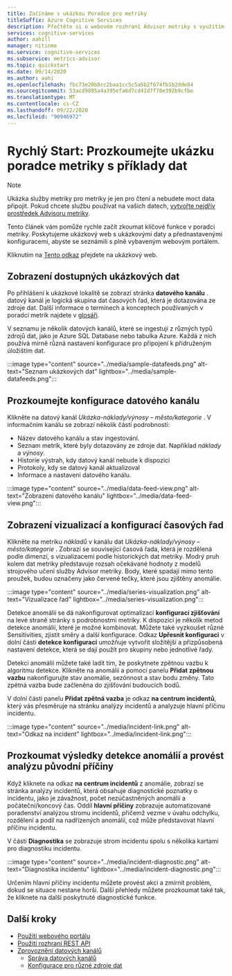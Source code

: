 ```yaml
---
title: Začínáme s ukázkou Poradce pro metriky
titleSuffix: Azure Cognitive Services
description: Přečtěte si o webovém rozhraní Advisor metriky s využitím ukázky, kterou poskytujeme.
services: cognitive-services
author: aahill
manager: nitinme
ms.service: cognitive-services
ms.subservice: metrics-advisor
ms.topic: quickstart
ms.date: 09/14/2020
ms.author: aahi
ms.openlocfilehash: fbc73e20b8cc2baa1cc5c5a5b2f674fb1b2dde84
ms.sourcegitcommit: 53acd9895a4a395efa6d7cd41d7f78e392b9cfbe
ms.translationtype: MT
ms.contentlocale: cs-CZ
ms.lasthandoff: 09/22/2020
ms.locfileid: "90946972"
---
```

# <a name="quickstart-explore-the-metrics-advisor-demo-with-example-data"></a>Rychlý Start: Prozkoumejte ukázku poradce metriky s příklady dat

> [!Note]
> Ukázka služby metriky pro metriky je jen pro čtení a nebudete moct data připojit. Pokud chcete službu používat na vašich datech, [vytvořte nejdřív prostředek Advisoru metriky](web-portal.md).

Tento článek vám pomůže rychle začít zkoumat klíčové funkce v poradci metriky. Poskytujeme ukázkový web s ukázkovými daty a přednastavenými konfiguracemi, abyste se seznámili s plně vybaveným webovým portálem.

Kliknutím na [Tento odkaz](https://aka.ms/MetricsAdvisor/Demo) přejdete na ukázkový web.

## <a name="view-the-available-sample-data"></a>Zobrazení dostupných ukázkových dat

Po přihlášení k ukázkové lokalitě se zobrazí stránka **datového kanálu** . datový kanál je logická skupina dat časových řad, která je dotazována ze zdroje dat. Další informace o termínech a konceptech používaných v poradci metrik najdete v [glosáři](../glossary.md). 

V seznamu je několik datových kanálů, které se ingestují z různých typů zdrojů dat, jako je Azure SQL Database nebo tabulka Azure. Každá z nich používá mírně různá nastavení konfigurace pro připojení k přidruženým úložištím dat.

:::image type="content" source="../media/sample-datafeeds.png" alt-text="Seznam ukázkových dat" lightbox="../media/sample-datafeeds.png":::

## <a name="explore-the-data-feed-configurations"></a>Prozkoumejte konfigurace datového kanálu

Klikněte na datový kanál *Ukázka-náklady/výnosy – město/kategorie* . V informačním kanálu se zobrazí několik částí podrobností:

* Název datového kanálu a stav ingestování.
* Seznam metrik, které byly dotazovány ze zdroje dat. Například *náklady* a *výnosy*. 
* Historie výstrah, kdy datový kanál nebude k dispozici 
* Protokoly, kdy se datový kanál aktualizoval   
* Informace a nastavení datového kanálu.

:::image type="content" source="../media/data-feed-view.png" alt-text="Zobrazení datového kanálu" lightbox="../media/data-feed-view.png":::


## <a name="view-time-series-visualizations-and-configurations"></a>Zobrazení vizualizací a konfigurací časových řad

Klikněte na metriku *nákladů* v kanálu dat *Ukázka-náklady/výnosy – město/kategorie* . Zobrazí se související časová řada, která je rozdělená podle dimenzí, s vizualizacemi podle historických dat metriky. Modrý pruh kolem dat metriky představuje rozsah očekávané hodnoty z modelů strojového učení služby Advisor metriky. Body, které spadají mimo tento proužek, budou označeny jako červené tečky, které jsou zjištěny anomálie. 

:::image type="content" source="../media/series-visualization.png" alt-text="Vizualizace řad" lightbox="../media/series-visualization.png":::

Detekce anomálií se dá nakonfigurovat optimalizací **konfigurací zjišťování** na levé straně stránky s podrobnostmi metriky. K dispozici je několik metod detekce anomálií, které je možné kombinovat. Můžete také vyzkoušet různé Sensitivities, zjistit směry a další konfigurace. Odkaz **Upřesnit konfiguraci** v dolní části **detekce konfigurací** umožňuje vytvořit složitější a přizpůsobená nastavení detekce, která se dají použít pro skupiny nebo jednotlivé řady. 

Detekci anomálií můžete také ladit tím, že poskytnete zpětnou vazbu k algoritmu detekce. Klikněte na anomálii a pomocí panelu **Přidat zpětnou vazbu** nakonfigurujte stav anomálie, sezónnost a stav bodu změny. Tato zpětná vazba bude začleněna do zjišťování budoucích bodů.  

V dolní části panelu **Přidat zpětná vazba** je odkaz **na centrum incidentů**, který vás přesměruje na stránku analýzy incidentů a analyzuje hlavní příčinu incidentu.  

:::image type="content" source="../media/incident-link.png" alt-text="Odkaz na incident" lightbox="../media/incident-link.png":::

## <a name="explore-anomaly-detection-results-and-perform-root-cause-analysis"></a>Prozkoumat výsledky detekce anomálií a provést analýzu původní příčiny

Když kliknete na odkaz **na centrum incidentů** z anomálie, zobrazí se stránka analýzy incidentů, která obsahuje diagnostické poznatky o incidentu, jako je závažnost, počet nezúčastněných anomálií a počáteční/koncový čas. Oddíl **hlavní příčiny** zobrazuje automatizované poradenství analýzou stromu incidentů, přičemž vezme v úvahu odchylku, rozdělení a podíl na nadřízených anomálií, což může představovat hlavní příčinu incidentu.

V části **Diagnostika** se zobrazuje strom incidentu spolu s několika kartami pro diagnostiku incidentu.

:::image type="content" source="../media/incident-diagnostic.png" alt-text="Diagnostika incidentu" lightbox="../media/incident-diagnostic.png":::

Určením hlavní příčiny incidentu můžete provést akci a zmírnit problém, dokud se situace nestane horší. Další přehledy můžete prozkoumat také tak, že kliknete na další poskytnuté diagnostické funkce. 

## <a name="next-steps"></a>Další kroky

- [Použití webového portálu](web-portal.md)
- [Použití rozhraní REST API](rest-api.md)
- [Zprovoznění datových kanálů](../how-tos/onboard-your-data.md)
    - [Správa datových kanálů](../how-tos/manage-data-feeds.md)
    - [Konfigurace pro různé zdroje dat](../data-feeds-from-different-sources.md)
